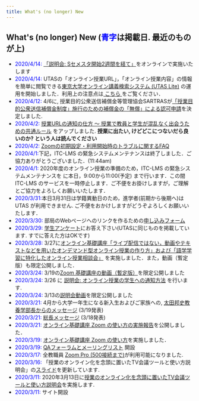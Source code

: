 ```yaml
---
title: What's (no longer) New
---
```


What's (no longer) New (<span style="color:blue;">青字</span>は掲載日. 最近のものが上)
---------------------------

* <span style="color:blue;">2020/4/14:</span> <a href="events/2020-04-16/">「説明会: Sセメスタ開始2週間を経て」</a>をオンラインで実施いたします
* <span style="color:blue;">2020/4/14:</span> UTASの「オンライン授業URL」，「オンライン授業内容」の情報を簡単に閲覧できる<a href="https://utelecon-directory.adm.u-tokyo.ac.jp/" target="_blank">東京大学オンライン講義検索システム (UTAS Lite)</a> の運用を開始しました．利用上の注意点は<a href="faculty_members/let_students_know_your_url"> こちら </a>をご覧ください．
* <span style="color:blue;">2020/4/12:</span> 4/6に, 授業目的公衆送信補償金等管理協会SARTRASが<a href="https://sartras.or.jp/archives/20200406/" target="_blank">「授業目的公衆送信補償金制度」施行のための補償金の「無償」による認可申請</a>を決定しました.
* <span style="color:blue;">2020/4/2:</span> <a href="faculty_members/let_students_know_your_url">授業URLの通知の仕方 〜 授業で教員と学生が混乱なく出会うための共通ルール</a> をアップしました. **授業に出たい, けどどこにつないだら良いのか? という人は読んでください**
* <span style="color:blue;">2020/4/2:</span> <a href="zoom/setting_issues">Zoomの初期設定・利用開始時のトラブルに関するFAQ</a>
* <span style="color:blue;">2020/4/1:</span>下記，ITC-LMS の緊急システムメンテナンスは終了しました．ご協力ありがとうございました．(11:44am)
* <span style="color:blue;">2020/4/1:</span> 2020年度のオンライン授業の準備のため，ITC-LMS の緊急システムメンテナンスを に本日，9:00から11:00(予定)
まで行います．この間 ITC-LMS のサービスを一時停止します．ご不便をお掛けしますが，ご理解とご協力をよろしくお願いいたします．
 * <span style="color:blue;">2020/3/31:</span>本日3月31日は学籍異動日のため，進学者(前期から後期へ)は UTAS が利用できません. ご不便をおかけしますがどうぞよろしくお願いいたします．
 * <span style="color:blue;">2020/3/30:</span> 部局のWebページへのリンクを作るための<a href="https://tinyurl.com/vjfuxs3" target="_blank">申し込みフォーム</a>
 * <span style="color:blue;">2020/3/29:</span> <a href="questionnaire/">学生アンケート</a>にお答え下さい(UTASに同じものを掲載しています. すでに答えた方はOKです)
 * <span style="color:blue;">2020/3/28:</span> 3/27に[オンライン基礎講座「ライブ配信ではない，動画やテキストなどを用いたオンデマンド型オンライン授業の作り方」および「語学学習に特化したオンライン授業相談会」](events/2020-03-27/) を実施しました．また，動画（暫定版）も限定公開しました．  
 * <span style="color:blue;">2020/3/24:</span> 3/19の<a href="https://utelecon.github.io/events/2020-03-19/" target="_blank">Zoom 基礎講座の動画（暫定版）</a>を限定公開しました
 * <span style="color:blue;">2020/3/24:</span> 3/26 に [説明会: オンライン授業の学生への通知方法](events/2020-03-26/) を行います.
 * <span style="color:blue;">2020/3/24:</span> 3/13の<a href="https://utelecon.github.io/events/2020-03-13/" target="_blank">説明会動画</a>を限定公開しました
 * <span style="color:blue;">2020/3/21:</span> 4月から大学一年生になる新入生およびご家族への, <a href="http://www.c.u-tokyo.ac.jp/zenki/newstudentsandfamilies.pdf" target="_blank">太田邦史教養学部長からのメッセージ</a> (3/19発表)
 * <span style="color:blue;">2020/3/21:</span> <a href="https://www.u-tokyo.ac.jp/ja/about/president/COVID-19-message.html" target="_blank">総長メッセージ</a> (3/18発表)
 * <span style="color:blue;">2020/3/21:</span> [オンライン基礎講座 Zoom の使い方の実施報告](events/2020-03-19/report)を公開しました．  
 * <span style="color:blue;">2020/3/19:</span> [オンライン基礎講座 Zoom の使い方](events/2020-03-19/)を実施しました．  
 * <span style="color:blue;">2020/3/19:</span> [QAフォーラムとメーリングリスト](forums/) 開設
 * <span style="color:blue;">2020/3/17:</span> 全教職員 <a href="zoom/">Zoom Pro (500接続まで)</a>が利用可能になりました.
 * <span style="color:blue;">2020/3/16:</span> 「授業のオンライン化を念頭に置いたTV会議ツールと使い方説明会」の<a href="events/2020-03-13/online_lecture.pdf">スライド</a>を更新しています.
 * <span style="color:blue;">2020/3/11:</span> 2020年3月13日に[授業のオンライン化を念頭に置いたTV会議ツールと使い方説明会](events/2020-03-13)を実施します.
 * <span style="color:blue;">2020/3/11:</span> サイト開設
